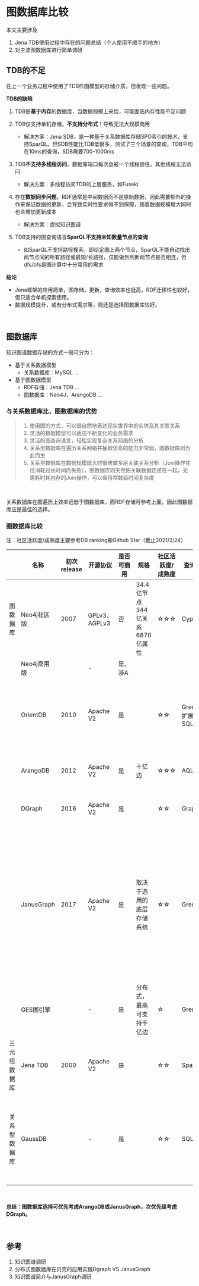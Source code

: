 # 图数据库比较

本文主要涉及

1. Jena TDB使用过程中存在的问题总结（个人使用不顺手的地方）
2. 对主流图数据库进行简单调研


## TDB的不足

在上一个业务过程中使用了TDB作图模型的存储介质，但发现一些问题。

**TDB的缺陷**

1. TDB是**基于内存**的数据库，当数据规模上来后，可能面临内存性能不足问题

2. TDB仅支持单机存储，**不支持分布式**！导致无法大规模商用 

	- 解决方案：Jena SDB，是一种基于关系数据库存储SPO索引的技术，支持SparQL。但SDB性能比TDB低很多，测试了三个场景的查询，TDB平均在10ms的查询，SDB需要700-1000ms

3. TDB**不支持多线程访问**，数据库端口每次会被一个线程锁住，其他线程无法访问

	- 解决方案：多线程访问TDB的上层服务，如Fuseki

4. 存在**数据同步问题**，RDF通常是中间数据而不是原始数据，因此需要额外的操作来保证数据的更新，会导致实时性要求得不到保障，随着数据规模增大同时也会增加更新成本

	- 解决方案：虚拟知识图谱

5. TDB支持的图查询语言**SparQL不支持未知数量节点的查询**

	- 如SparQL不支持路径搜索，即给定图上两个节点，SparQL不能自动找出两节点间的所有路径或最短/长路径，仅能做到判断两节点是否相连，但dfs/bfs是图计算中十分常用的需求



**结论**

- Jena框架的应用简单，图存储，更新，查询效率也挺高，RDF迁移性也较好，但只适合单机探索使用。
- 数据规模提升，或有分布式需求等，则还是选择图数据库较好。

<br>

## 图数据库

知识图谱数据存储的方式一般可分为：

- 基于关系数据模型
  - 关系数据库：MySQL …
- 基于图数据模型
  - RDF存储：Jena TDB …
  - 图数据库：Neo4J、ArangoDB …

### 与关系数据库比，图数据库的优势
>1. 使用图的方式，可以很自然地表达现实世界中的实体及其关联关系
>2. 灵活的数据模型可以适应不断变化的业务需求
>3. 灵活的图查询语言，轻松实现复杂关系网络的分析
>4. 关系型数据库在遍历关系网络并抽取信息的能力非常弱，图数据库则为此而生
>5. 关系型数据库在数据规模庞大时很难做多层关联关系分析（Join操作往往消耗过长时间而失败），图数据库则天然把关联数据连接在一起，无需耗时耗内存的Join操作，可以保持常数级时间复杂度

<br>

关系数据库在图遍历上效率远低于图数据库，而RDF存储可参考上面，因此图数据库应是最佳的选择。

### 图数据库比较

注：社区活跃度/成熟度主要参考DB ranking和Github Star（截止2021/2/24）

|              | **名称**    | **初次release** | **开源协议**  | **是否可商用** | **规格**                      | **社区活跃度**/**成熟度** | **查询语言**       | **分布式** | **备注**                                                     |
| ------------ | ----------- | --------------- | ------------- | -------------- | ----------------------------- | ------------------------- | ------------------ | ---------- | ------------------------------------------------------------ |
| 图数据库     | Neo4j社区版 | 2007            | GPLv3、AGPLv3 | 否             | 34.4亿节点344亿关系6870亿属性 | ☆☆☆                       | Cypher             | 不支持     | 不开源，不支持分布式                                         |
|              | Neo4j商用版 |                 | -             | 是、涉A        |                               |                           |                    | 支持       | 涉A                                                          |
|              | OrientDB    | 2010            | Apache V2     | 是             |                               | ☆☆                        | Gremlin，扩展的SQL | 后期支持   | 最初是单机数据库，后期才支持分布式<br>  性能和可扩展性似乎不好 |
|              | ArangoDB    | 2012            | Apache V2     | 是             | 十亿边                        | ☆☆☆                       | AQL                | 后期支持   | 企业版收费<br>  插入性能低                                 |
|              | DGraph      | 2016            | Apache V2     | 是             |                               | ☆☆                        | GraphQL            | 原生支持   |                                                              |
|              | JanusGraph  | 2017            | Apache V2     | 是             | 取决于选用的底层存储系统      | ☆☆                        | Gremlin            | 原生支持   | 存储系统可使用HBASE，索引系统可使用ES；<br>大数据生态兼容性好；<br> 但需要同时维护几套系统，复杂度高，增加运维成本和系统风险 |
|              | GES图引擎   |                 | -             | 是   | 分布式，最高可支持千亿边      | ☆                         | Gremlin            | 支持       | 仅支持运行在华为云上<br>                                         |
| 三元组数据库 | Jena TDB    | 2000            | Apache V2     | 是             |                               | ☆☆                        | SparQL             | 不支持     |                                                              |
| 关系型数据库 | GaussDB     |                 | -             | 是   |                               | ☆☆                        | SQL                | 支持       | 关系型数据库及NoSQL数据库<br>对图计算支持非常差，需要自己实现，且性能较差 |

<br>

**总结：图数据库选择可优先考虑ArangoDB或JanusGraph，次优先级考虑DGraph。**

<br>

## 参考

1. 知识图谱调研
2. 分布式图数据库在贝壳的应用实践Dgraph VS JanusGraph
3. 知识图谱简介与JanusGraph调研
